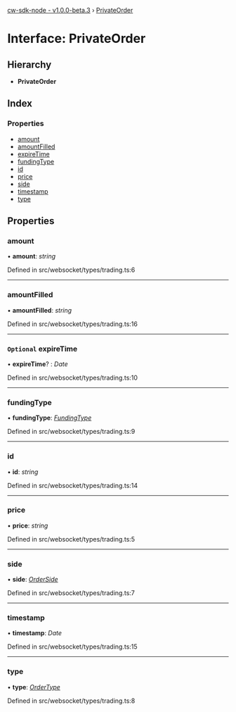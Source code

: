 [cw-sdk-node - v1.0.0-beta.3](../README.md) › [PrivateOrder](privateorder.md)

# Interface: PrivateOrder

## Hierarchy

* **PrivateOrder**

## Index

### Properties

* [amount](privateorder.md#amount)
* [amountFilled](privateorder.md#amountfilled)
* [expireTime](privateorder.md#optional-expiretime)
* [fundingType](privateorder.md#fundingtype)
* [id](privateorder.md#id)
* [price](privateorder.md#price)
* [side](privateorder.md#side)
* [timestamp](privateorder.md#timestamp)
* [type](privateorder.md#type)

## Properties

###  amount

• **amount**: *string*

Defined in src/websocket/types/trading.ts:6

___

###  amountFilled

• **amountFilled**: *string*

Defined in src/websocket/types/trading.ts:16

___

### `Optional` expireTime

• **expireTime**? : *Date*

Defined in src/websocket/types/trading.ts:10

___

###  fundingType

• **fundingType**: *[FundingType](../README.md#fundingtype)*

Defined in src/websocket/types/trading.ts:9

___

###  id

• **id**: *string*

Defined in src/websocket/types/trading.ts:14

___

###  price

• **price**: *string*

Defined in src/websocket/types/trading.ts:5

___

###  side

• **side**: *[OrderSide](../README.md#orderside)*

Defined in src/websocket/types/trading.ts:7

___

###  timestamp

• **timestamp**: *Date*

Defined in src/websocket/types/trading.ts:15

___

###  type

• **type**: *[OrderType](../README.md#ordertype)*

Defined in src/websocket/types/trading.ts:8
